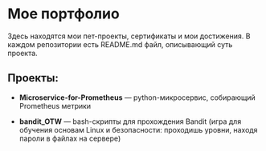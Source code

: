 # Мое портфолио

Здесь находятся мои пет-проекты, сертификаты и мои достижения. В каждом репозитории есть README.md файл, описывающий суть проекта.

## Проекты:
- **Microservice-for-Prometheus** — python-микросервис, собирающий Prometheus метрики
  
- **bandit_OTW** — bash-скрипты для прохождения Bandit (игра для обучения основам Linux и безопасности: проходишь уровни, находя пароли в файлах на сервере)
